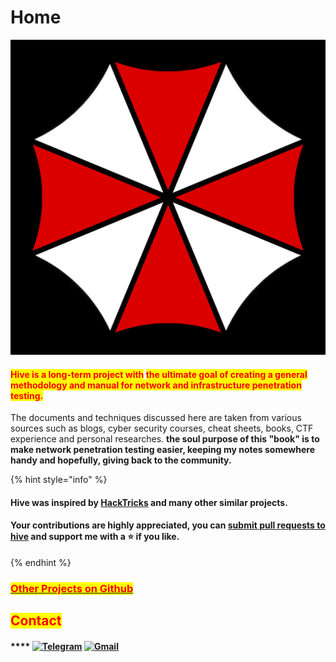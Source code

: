 # Home

![](.gitbook/assets/logo.png)

#### <mark style="color:red;">**Hive is a long-term project with**</mark> <mark style="color:red;"></mark><mark style="color:red;">the ultimate goal of creating a general methodology and manual for network and infrastructure penetration testing.</mark>&#x20;

The documents and techniques discussed here are taken from various sources such as blogs, cyber security courses, cheat sheets, books, CTF experience and personal researches. **the soul purpose of this "book" is to** **make network penetration testing easier, keeping my notes somewhere handy and hopefully, giving back to the community.**&#x20;

{% hint style="info" %}
#### Hive was inspired by [HackTricks](https://book.hacktricks.xyz) and many other similar projects.

#### Your contributions are highly appreciated, you can [submit pull requests to hive](https://github.com/7h3w4lk3r/THE\_HIVE) and support me with a :star: if you like.
{% endhint %}

### [<mark style="color:red;">Other Projects on Github</mark>](https://github.com/7h3w4lk3r)<mark style="color:red;"></mark>

## <mark style="color:red;">**Contact**</mark>

#### &#x20;**** [![Telegram](https://img.shields.io/badge/Telegram-2CA5E0?style=for-the-badge\&logo=telegram\&logoColor=white)](https://t.me/TH3W4LK3R) [![Gmail](https://img.shields.io/badge/Gmail-D14836?style=for-the-badge\&logo=gmail\&logoColor=white)](mailto:bl4ckr4z3r@gmail.com)
